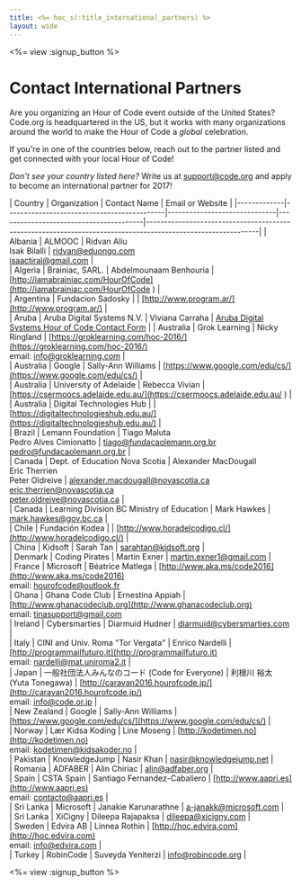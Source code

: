 ```yaml
---
title: <%= hoc_s(:title_international_partners) %>
layout: wide
---
```


<style>
  ul {
    margin: 0px 20px 20px 20px;
  }
</style>

<%= view :signup_button %>

# Contact International Partners

Are you organizing an Hour of Code event outside of the United States? Code.org is headquartered in the US, but it works with many organizations around the world to make the Hour of Code a *global* celebration. 

If you're in one of the countries below, reach out to the partner listed and get connected with your local Hour of Code!

*Don't see your country listed here?* Write us at support@code.org and apply to become an international partner for 2017!



| Country     | Organization                               | Contact Name                         | Email or Website                              | 
|-------------|--------------------------------------------|------------------------------|----------------------------------------|-------------------------------------------------------------------------------------------------------------| 
| Albania     | ALMOOC                                     | Ridvan Aliu <br> Isak Bilalli                 | ridvan@eduongo.com <br> isaactiral@gmail.com                     |                                                                                                                                                                                                                                                                                                                                   
| Algeria     | Brainiac, SARL.                            | Abdelmounaam Benhouria       | [http://iamabrainiac.com/HourOfCode](http://iamabrainiac.com/HourOfCode )     |                                                                                                             
| Argentina   | Fundacion Sadosky                          |                              | [http://www.program.ar/](http://www.program.ar/)                 |                                                                                                             
| Aruba       | Aruba Digital Systems N.V.                 | Viviana Carraha              | [Aruba Digital Systems Hour of Code Contact Form](https://docs.google.com/forms/d/e/1FAIpQLSd8wUtnEgaymJa5FvUlU4yGo5LtOFgwslDRdAEdWVQV3_tdYQ/viewform?c=0&w=1)       | 
| Australia   | Grok Learning                              | Nicky Ringland               | [https://groklearning.com/hoc-2016/](https://groklearning.com/hoc-2016/) <br>email: info@groklearning.com                  |                                                                                                                                                                                                                      
| Australia   | Google                                     | Sally-Ann Williams           | [https://www.google.com/edu/cs/](https://www.google.com/edu/cs/)         |                                                                                                             
| Australia   | University of Adelaide                     | Rebecca Vivian               | [https://csermoocs.adelaide.edu.au/](https://csermoocs.adelaide.edu.au/ )     |                                                                                                           
| Australia   | Digital Technologies Hub                   |                              | [https://digitaltechnologieshub.edu.au/](https://digitaltechnologieshub.edu.au/) |                                                                                                             
| Brazil      | Lemann Foundation                          | Tiago Maluta <br> Pedro Alves  Cimionatto                | tiago@fundacaolemann.org.br <br> pedro@fundacaolemann.org.br             |                                                                                                                                                                                                                       
| Canada      | Dept. of Education Nova Scotia             | Alexander MacDougall <br>Eric Therrien<br> Peter Oldreive       | alexander.macdougall@novascotia.ca <br>eric.therrien@novascotia.ca <br>peter.oldreive@novascotia.ca     |                                                                                                                                                                                                                      
| Canada      | Learning Division BC Ministry of Education | Mark Hawkes                  | mark.hawkes@gov.bc.ca                  |                                                                                                             
| Chile       | Fundación Kodea                            |                              | [http://www.horadelcodigo.cl/](http://www.horadelcodigo.cl/)           |                                                                                                             
| China       | Kidsoft                                    | Sarah Tan                    | sarahtan@kidsoft.org                   |                                                                                                             
| Denmark     | Coding Pirates                             | Martin Exner                 | martin.exner1@gmail.com                |                                                                                                             
| France      | Microsoft                                  | Béatrice Matlega             | [http://www.aka.ms/code2016](http://www.aka.ms/code2016) <br>email: hourofcode@outlook.fr                
| Ghana       | Ghana Code Club                            | Ernestina Appiah             | [http://www.ghanacodeclub.org](http://www.ghanacodeclub.org) <br>email: tinasupport@gmail.com                  
| Ireland     | Cybersmarties                              | Diarmuid Hudner              | diarmuid@cybersmarties.com             |                                                                                                             
| Italy       | CINI and Univ. Roma "Tor Vergata"          | Enrico Nardelli              | [http://programmailfuturo.it](http://programmailfuturo.it) <br>email: nardelli@mat.uniroma2.it            |                                                                                
| Japan       | 一般社団法人みんなのコード (Code for Everyone)          | 利根川 裕太 (Yuta Tonegawa)       | [http://caravan2016.hourofcode.jp/](http://caravan2016.hourofcode.jp/) <br> email: info@code.or.jp                     |                                                                            
| New Zealand | Google                                     | Sally-Ann Williams           | [https://www.google.com/edu/cs/](https://www.google.com/edu/cs/)         |                                                                                                             
| Norway      | Lær Kidsa Koding                           | Line Moseng                  | [http://kodetimen.no](http://kodetimen.no)  <br>email: kodetimen@kidsakoder.no               |                                                                                         
| Pakistan    | KnowledgeJump                              | Nasir Khan                   | nasir@knowledgejump.net                |                                                                                                             
| Romania     | ADFABER                                    | Alin Chiriac                 | alin@adfaber.org                       |                                                                                                             
| Spain       | CSTA Spain                                 | Santiago Fernandez-Cabaliero | [http://www.aapri.es](http://www.aapri.es) <br>email: contacto@aapri.es                      |                                                                                                
| Sri Lanka   | Microsoft                                  | Janakie Karunarathne         | a-janakk@microsoft.com                 |                                                                                                             
| Sri Lanka   | XiCigny                                    | Dileepa Rajapaksa            | dileepa@xicigny.com                    |                                                                                                             
| Sweden      | Edvira AB                                  | Linnea Rothin                | [http://hoc.edvira.com](http://hoc.edvira.com) <br>email: info@edvira.com                            |                                                                                    
| Turkey      | RobinCode                                  | Suveyda Yeniterzi            | info@robincode.org                     |                                                                                                             





<%= view :signup_button %>
